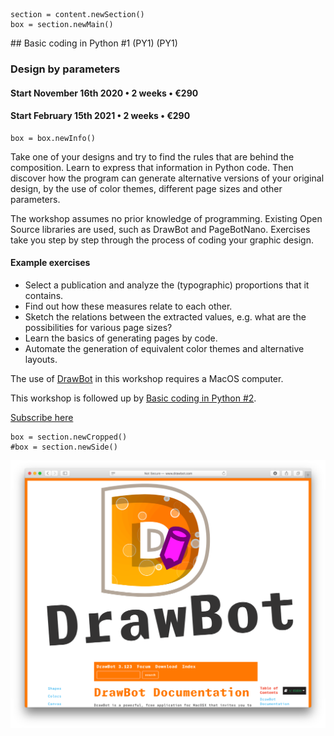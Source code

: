 
<!-- PY1 -->

~~~
section = content.newSection()
box = section.newMain()
~~~
<a name="PY1"/>
## Basic coding in Python #1 <span class="wcode">(PY1)</span>
(PY1)

### Design by parameters

#### Start November 16<span class="sup">th</span> 2020 • 2 weeks • €290

#### Start February 15<span class="sup">th</span> 2021 • 2 weeks • €290

~~~
box = box.newInfo()
~~~

Take one of your designs and try to find the rules that are behind the composition. Learn to express that information in Python code. Then discover how the program can generate alternative versions of your original design, by the use of color themes, different page sizes and other parameters.

The workshop assumes no prior knowledge of programming. Existing Open Source libraries are used, such as DrawBot and PageBotNano. Exercises take you step by step through the process of coding your graphic design.

#### Example exercises 

* Select a publication and analyze the (typographic) proportions that it contains. 
* Find out how these measures relate to each other.
* Sketch the relations between the extracted values, e.g. what are the possibilities for various page sizes?
* Learn the basics of generating pages by code.
* Automate the generation of equivalent color themes and alternative layouts.

The use of <a href="http://drawbot.com" target="external">DrawBot</a> in this workshop requires a MacOS computer.

This workshop is followed up by [Basic coding in Python #2](#PY2).

<a href="https://docs.google.com/forms/d/1vLKGROUx03Sm3QGWEwuP1f7Uo1v4qQCmG1FlaxOT88A" target="external">Subscribe here</a>

~~~
box = section.newCropped()
#box = section.newSide()

~~~
![cover y=top x=center](images/DrawBotHomePage.png)

<!--
<a href="https://docs.google.com/forms/d/1vLKGROUx03Sm3QGWEwuP1f7Uo1v4qQCmG1FlaxOT88A" target="external">
![cover y=top x=center](images/01_Instagram_Running_4.jpg)
</a>

-->
